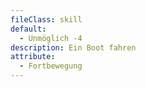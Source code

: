 ```yaml
---
fileClass: skill
default:
  - Unmöglich -4
description: Ein Boot fahren
attribute:
  - Fortbewegung
---
```


